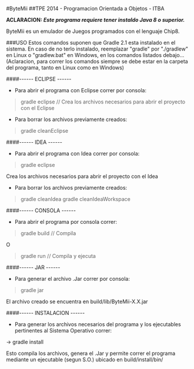 #ByteMii
##TPE 2014 - Programacion Orientada a Objetos - ITBA

**ACLARACION: _Este programa requiere tener instaldo Java 8 o superior._**

ByteMii es un emulador de Juegos programados con el lenguaje Chip8.

###USO
Estos comandos suponen que Gradle 2.1 esta instalado en el sistema.
En caso de no terlo instalado, reemplazar "gradle" por "./gradlew" en Linux o "gradlew.bat" en Windows, en los comandos listados debajo... (Aclaracion, para correr los comandos siempre se debe estar en la carpeta del programa, tanto en Linux como en Windows)

####------ ECLIPSE ------
- Para abrir el programa con Eclipse correr por consola:

> gradle eclipse // Crea los archivos necesarios para abrir el proyecto con el Eclipse

- Para borrar los archivos previamente creados:

> gradle cleanEclipse

####------ IDEA ------
- Para abrir el programa con Idea correr por consola:

> gradle eclipse

Crea los archivos necesarios para abrir el proyecto con el Idea

- Para borrar los archivos previamente creados:

> gradle cleanIdea
> gradle cleanIdeaWorkspace

####------ CONSOLA ------
- Para abrir el programa por consola correr:

> gradle build // Compila

O

> gradle run // Compila y ejecuta

####------ JAR ------
- Para generar el archivo .Jar correr por consola:

> gradle jar

El archivo creado se encuentra en build/lib/ByteMii-X.X.jar

####------ INSTALACION ------
- Para generar los archivos necesarios del programa y los ejecutables pertinentes al Sistema Operativo correr:

-> gradle install

Esto compila los archivos, genera el .Jar y permite correr el programa mediante un ejecutable (segun S.O.) ubicado en build/install/bin/